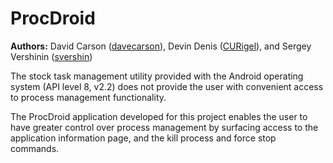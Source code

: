 ProcDroid
=========

__Authors:__ David Carson ([davecarson](http://github.com/davecarson)), Devin Denis ([CURigel](http://github.com/CURigel)), and Sergey Vershinin ([svershin](http://github.com/svershin))

The stock task management utility provided with the Android operating system (API level 8, v2.2) does not provide the user with convenient access to process management functionality.

The ProcDroid application developed for this project enables the user to have greater control over process management by surfacing access to the application information page, and the kill process and force stop commands.
